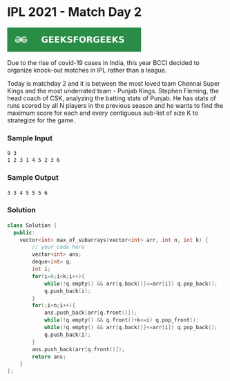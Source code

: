 # IPL 2021 - Match Day 2

[![Problem Link](../assets/gfg.svg)](https://practice.geeksforgeeks.org/problems/deee0e8cf9910e7219f663c18d6d640ea0b87f87/1/#)

Due to the rise of covid-19 cases in India, this year BCCI decided to organize knock-out matches in IPL rather than a league.

Today is matchday 2 and it is between the most loved team Chennai Super Kings and the most underrated team - Punjab Kings. Stephen Fleming, the head coach of CSK, analyzing the batting stats of Punjab. He has stats of runs scored by all N players in the previous season and he wants to find the maximum score for each and every contiguous sub-list of size K to strategize for the game.

### Sample Input

```
9 3
1 2 3 1 4 5 2 3 6
```

### Sample Output

```
3 3 4 5 5 5 6
```

### Solution

```cpp
class Solution {
  public:
    vector<int> max_of_subarrays(vector<int> arr, int n, int k) {
        // your code here
        vector<int> ans;
        deque<int> q;
        int i;
        for(i=0;i<k;i++){
            while(!q.empty() && arr[q.back()]<=arr[i]) q.pop_back();
            q.push_back(i);
        }
        for(;i<n;i++){
            ans.push_back(arr[q.front()]);
            while(!q.empty() && q.front()+k<=i) q.pop_front();
            while(!q.empty() && arr[q.back()]<=arr[i]) q.pop_back();
            q.push_back(i);
        }
        ans.push_back(arr[q.front()]);
        return ans;
    }
};
```
